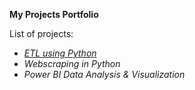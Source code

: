 __My Projects Portfolio__

List of projects:
* _[ETL using Python](https://github.com/mbhagwan/portfolio/tree/main/etl-using-python)_
* _Webscraping in Python_
* _Power BI Data Analysis & Visualization_
